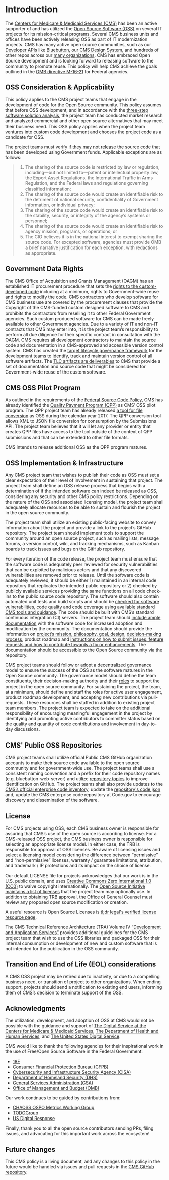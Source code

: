 # Introduction

The [Centers for Medicare & Medicaid Services (CMS)](https://www.cms.gov) has been an active supporter of and has utilized the [Open Source Software (OSS)](https://www.cms.gov/tra/Application_Development/AD_0210_Open_Source_Overview.htm) on several IT projects for its mission-critical programs. Several CMS business units and offices have been actively releasing OSS as part of IT modernization projects. CMS has many active open source communities, such as our [Developer APIs](https://developer.cms.gov/#apis) like [Bluebutton](https://bluebutton.cms.gov/), our [CMS Design System](https://developer.cms.gov/design-system/), and hundreds of other repos across our [many organizations](https://dsacms.github.io/metrics/organizations/). CMS has embraced Open Source development and is looking forward to releasing software to the community to promote reuse. This policy will help CMS achieve the goals outlined in the [OMB directive M-16-21](https://www.whitehouse.gov/wp-content/uploads/legacy_drupal_files/omb/memoranda/2016/m_16_21.pdf) for Federal agencies.

## OSS Consideration & Applicability

This policy applies to the CMS project teams that engage in the development of code for the Open Source community. This policy assumes that before OSS development, and in accordance with the [three-step software solution analysis](https://code.gov/agency-compliance/compliance/procurement), the project team has conducted market research and analyzed commercial and other open source alternatives that may meet their business need. This OSS policy applies when the project team ventures into custom code development and chooses the project code as a candidate for OSS.

The project teams must verify [if they may not release](https://www.whitehouse.gov/wp-content/uploads/legacy_drupal_files/omb/memoranda/2016/m_16_21.pdf) the source code that has been developed using Government funds. Applicable exceptions are as follows: 

> 1. The sharing of the source code is restricted by law or regulation, including—but not limited to—patent or intellectual property law, the Export Asset Regulations, the International Traffic in Arms Regulation, and the Federal laws and regulations governing classified information;
> 2. The sharing of the source code would create an identifiable risk to the detriment of national security, confidentiality of Government information, or individual privacy; 
> 3. The sharing of the source code would create an identifiable risk to the stability, security, or integrity of the agency’s systems or personnel; 
> 4. The sharing of the source code would create an identifiable risk to agency mission, programs, or operations; or 
> 5. The CIO believes it is in the national interest to exempt sharing the source code. For excepted software, agencies must provide OMB a brief narrative justification for each exception, with redactions as appropriate.

## Government Data Rights

The CMS Office of Acquisition and Grants Management (OAGM) has an established IT procurement procedure that sets the [rights to the custom-developed code](https://www.acquisition.gov/far/subpart-27.4) including at a minimum, rights to Government-wide reuse and rights to modify the code. CMS contractors who develop software for CMS business use are covered by the procurement clauses that provide the Copyright of the CMS-funded custom designed software to CMS and prohibits the contractors from reselling it to other Federal Government agencies. Such custom produced software for CMS can be made freely available to other Government agencies. Due to a variety of IT and non-IT contracts that CMS may enter into, it is the project team’s responsibility to perform all due diligence for their specific contract in consultation with the OAGM. CMS requires all development contractors to maintain the source code and documentation in a CMS-approved and accessible version control system. CMS has created the [target lifecycle governance framework](https://www.cms.gov/data-research/cms-information-technology/tlc) for the development teams to identify, track and maintain version control of all software artifacts. The [TLC artifacts are deliverables](https://www.cms.gov/files/document/cms-tlc-guidance-document-2023.pdf) to CMS that provide a set of documentation and source code that might be considered for Government-wide reuse of the custom software.

## CMS OSS Pilot Program

As outlined in the requirements of the [Federal Source Code Policy](https://code.gov/#/policy-guide/policy/introduction), CMS has already identified the [Quality Payment Program (QPP)](https://qpp.cms.gov/) as CMS’ OSS pilot program. The QPP project team has already released [a tool for file conversion](https://github.com/CMSgov/qpp-conversion-tool) as OSS during the calendar year 2017. The QPP conversion tool allows XML to JSON file conversion for consumption by the Submissions API.  The project team believes that it will let any provider or entity that creates QPP files have access to the tool outside of the context of QPP submissions and that can be extended to other file formats.

CMS intends to release additional OSS as the QPP program matures.

## OSS Implementation & Infrastructure

Any CMS project team that wishes to publish their code as OSS must set a clear expectation of their level of involvement in sustaining that project. The project team shall define an OSS release process that begins with a determination of if the intended software can indeed be released as OSS, considering any security and other CMS policy restrictions. Depending on the nature of the OSS and associated licensing model, the project team shall adequately allocate resources to be able to sustain and flourish the project in the open source community.

The project team shall utilize an existing public-facing website to convey information about the project and provide a link to the project’s GitHub repository. The project team should implement tools to support the community around an open source project, such as mailing lists, message forums, a version control, wiki, and tracking mechanisms, such as Kanban boards to track issues and bugs on the GitHub repository.

For every iteration of the code release, the project team must ensure that the software code is adequately peer reviewed for security vulnerabilities that can be exploited by malicious actors and that any discovered vulnerabilities are removed prior to release. Until the software code is adequately reviewed, it should be either 1) maintained in an internal code repository that replicates the intended public repository or 2) checked by publicly available services providing the same functions on all code check-ins to the public source code repository. The software should also contain automated unit tests and build scripts and should be [checked for software vulnerabilities](https://github.com/DSACMS/repo-scaffolder/tree/main/tier3/checklist.md#code-analysis), [code quality](https://github.com/DSACMS/repo-scaffolder/tree/main/tier3/checklist.md#code-review) and code coverage [using available standard CMS tools and guidance](https://github.com/DSACMS/repo-scaffolder). The code should be built with CMS’s standard continuous integration (CI) servers. The project team should [include ample documentation](https://github.com/DSACMS/repo-scaffolder/tree/main/tier3) with the software code for increased adoption and modification by the community. The documentation should provide the information on [project’s mission, philosophy, goal, design](https://github.com/DSACMS/repo-scaffolder/blob/main/tier3/%7B%7Bcookiecutter.project_slug%7D%7D/README.md#about-the-project), [decision-making process](https://github.com/DSACMS/repo-scaffolder/blob/main/tier3/%7B%7Bcookiecutter.project_slug%7D%7D/GOVERNANCE.md), product roadmap and [instructions on how to submit issues, feature requests and how to contribute towards a fix or enhancements](https://github.com/DSACMS/repo-scaffolder/blob/main/tier3/%7B%7Bcookiecutter.project_slug%7D%7D/CONTRIBUTING.md). The documentation should be accessible to the Open Source community via the repository.

CMS project teams should follow or adopt a decentralized governance model to ensure the success of the OSS as the software matures in the Open Source community. The governance model should define the team constituents, their decision-making authority and their [roles](https://github.com/DSACMS/repo-scaffolder/blob/main/tier3/%7B%7Bcookiecutter.project_slug%7D%7D/MAINTAINERS.md) to support the project in the open source community. For sustaining the project, the team, at a minimum, should define and staff the roles for active user engagement, product roadmap development, and accepting new contributions via pull-requests. These resources shall be staffed in addition to existing project team members. The project team is expected to take on the additional responsibility of encouraging meaningful engagement in the project by identifying and promoting active contributors to committer status based on the quality and quantity of code contributions and involvement in day-to-day discussions.

## CMS' Public OSS Repositories

CMS project teams shall utilize official Public CMS GitHub organization accounts to make their source code available to the open source community and for government-wide use. The project teams shall use a consistent naming convention and a prefix for their code repository names (e.g. bluebutton-web-server) and utilize [repository topics](https://github.com/DSACMS/repo-scaffolder/blob/main/tier3/checklist.md#review-repository-details) to improve identification on GitHub. The project teams shall also provide updates to the [CMS’s official enterprise code inventory](https://dsacms.github.io/metrics/projects/), update the [repository's code.json](https://github.com/DSACMS/repo-scaffolder/blob/main/README.md#add-codejson-to-your-project) and, update the CMS enterprise code repository at Code.gov to encourage discovery and dissemination of the software.

## License

For CMS projects using OSS, each CMS business owner is responsible for assuring that CMS’s use of the open source is according to license. For a CMS-released OSS project, the CMS business owner is responsible for selecting an appropriate license model. In either case, the TRB is responsible for approval of OSS licenses. 
Be aware of licensing issues and select a licensing model considering the difference between “permissive” and “non-permissive” licenses, warranty / guarantee limitations, attribution, and trademark / IP protections and its impact on the choice of license.

 Our default LICENSE file for projects acknowledges that our work is in the U.S. public domain, and uses [Creative Commons Zero International 1.0 (CC0)](https://creativecommons.org/publicdomain/zero/1.0/) to waive copyright internationally. The [Open Source Initiative maintains a list of licenses](https://opensource.org/licenses?categories=popular-strong-community) that the project team may optionally use. In addition to obtaining TRB approval, the Office of General Counsel must review any proposed open source modification or creation.

A useful resource is Open Source Licenses is [tl;dr legal's verified license resource page](https://www.tldrlegal.com/verified#verified-licenses).

The CMS Technical Reference Architecture (TRA) Volume IV [“Development and Application Services”](https://www.cms.gov/tra/Application_Development/AD_0010_Application_Introduction.htm) provides additional guidelines for the CMS project team that wish to use the OSS libraries and packaged OSS for their internal consumption or development of new and custom software that is not intended for the publication in the OSS community.

## Transition and End of Life (EOL) considerations

A CMS OSS project may be retired due to inactivity, or due to a compelling business need, or transition of project to other organizations. When ending support, projects should send a notification to existing end users, informing them of CMS’s decision to terminate support of the OSS.

## Acknowledgments

The utilization, development, and adoption of OSS at CMS would not be possible with the guidance and support of [The Digital Service at the Centers for Medicare & Medicaid Services](https://cms.gov/digital-service), [The Department of Health and Human Services](https://hhs.gov), and [The United States Digital Service](https://www.usds.gov).

CMS would like to thank the following agencies for their inspirational work in the use of Free/Open Source Software in the Federal Government:
- [18F](https://github.com/18F/open-source-policy/blob/master/policy.md)
- [Consumer Financial Protection Bureau (CFPB)](https://github.com/cfpb/source-code-policy/blob/gh-pages/cfpb-source-code-policy.md)
- [Cybersecurity and Infrastructure Security Agency (CISA)](https://github.com/cisagov/development-guide/blob/develop/open-source-policy/policy.md)
- [Department of Homeland Security (DHS)](https://www.dhs.gov/scip)
- [General Services Administration (GSA)](https://open.gsa.gov/oss/)
- [Office of Management and Budget (OMB)](https://www.whitehouse.gov/wp-content/uploads/legacy_drupal_files/omb/memoranda/2016/m_16_21.pdf)

Our work continues to be guided by contributions from:
- [CHAOSS OSPO Metrics Working Group](https://chaoss.community)
- [TODOGroup](https://todogroup.org)
- [US Digital Response](https://www.usdigitalresponse.org)

Finally, thank you to all the open source contributors sending PRs, filing issues, and advocating for this important work across the ecosystem!

## Future changes

This CMS policy is a living document, and any changes to this policy in the future would be handled via issues and pull requests in the [CMS GitHub repository](https://github.com/CMSgov/cms-open-source-policy).
